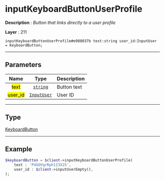 # inputKeyboardButtonUserProfile

**Description** : *Button that links directly to a user profile*

**Layer** : 211

```tl
inputKeyboardButtonUserProfile#e988037b text:string user_id:InputUser = KeyboardButton;
```

---

## Parameters

| Name | Type | Description |
| :---: | :---: | :--- |
| <mark>text</mark> | [`string`](type/string) | Button text |
| <mark>user_id</mark> | [`InputUser`](type/InputUser) | User ID |

---

## Type

[KeyboardButton](type/KeyboardButton)

---

## Example

```php
$keyboardButton = $client->inputKeyboardButtonUserProfile(
	text : 'P4GOVqrRph1I3X25',
	user_id : $client->inputUserEmpty(),
);
```